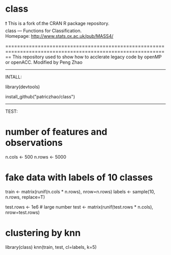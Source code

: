 # class
:exclamation: This is a fork of.the CRAN R package repository.  class — Functions for Classification.
Homepage: http://www.stats.ox.ac.uk/pub/MASS4/  


==============================================================================================================
This repository used to show how to acclerate legacy code by openMP or openACC.
Modified by Peng Zhao

------------------------------------------------------------------------------------------------------------
INTALL:

library(devtools)

install_github("patriczhao/class")

-----------------------------------------------------------------------------------------------------------
TEST:

# number of features and observations
n.cols <- 500 
n.rows <- 5000 
# fake data with labels of 10 classes
train  <- matrix(runif(n.cols * n.rows), nrow=n.rows)
labels <- sample(10, n.rows, replace=T) 

test.rows <- 1e6  # large number
test <- matrix(runif(test.rows * n.cols), nrow=test.rows)

# clustering by knn
library(class)
knn(train, test, cl=labels, k=5)

